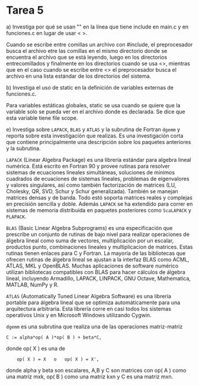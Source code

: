 # Tarea 5
a) Investiga por qué se usan "" en la línea que tiene include en main.c y en funciones.c en lugar de usar < >.

Cuando se escribe entre comillas un archivo con #include, el preprocesador busca el archivo etre las comillas en el mismo directorio donde se encuentra el archivo que se está leyendo, luego en los directorios entrecomillados y finalmente en los directorios cuando se usa <>, mientras que en el caso cuando se escribe entre <> el preprocesador busca el archivo en una lista estándar de los directorios del sistema.

b) Investiga el uso de static en la definición de variables externas de funciones.c.

Para variables estáticas globales, static se usa cuando se quiere que la variable solo se pueda ver en el archivo donde es declarada. Se dice que esta variable tiene file scope.

e) Investiga sobre ```LAPACK```, ```BLAS``` y ```ATLAS``` y la subrutina de Fortran ```dgemm``` y reporta sobre esta investigación que realizas. Es una investigación corta que contiene principalmente una descripción sobre los paquetes anteriores y la subrutina.

```LAPACK``` (Linear Algebra Package) es una librería estándar para algebra lineal numérica. Está escrito en Fortran 90 y provee rutinas para resolver sistemas de ecuaciones lineales simultáneas, soluciones de mínimos cuadrados de ecuaciones de sistemas lineales, problemas de eigenvalores y valores singulares, así como también factorización de matrices (LU, Cholesky, QR, SVD, Schur y Schur generalizada). También se manejan matrices densas y de banda. Todo estó soporta matrices reales y complejas en precisión sencilla y doble. Además ```LAPACK``` se ha extendido para correr en sistemas de memoria distribuida en paquetes posteriores como ```ScaLAPACK``` y ```PLAPACK```.

```BLAS``` (Basic Linear Algebra Subprograms) es una especificación que prescribe un conjunto de rutinas de bajo nivel para realizar operaciones de álgebra lineal como suma de vectores, multiplicación por un escalar, productos punto, combinaciones lineales y multiplicacion de matrices. Estas rutinas tienen enlaces para C y Fortran. La mayoría de las bibliotecas que ofrecen rutinas de álgebra lineal se ajustan a la interfaz BLAS como ACML, ATLAS, MKL y OpenBLAS. Muchas aplicaciones de software numérico utilizan bibliotecas compatibles con BLAS para hacer cálculos de álgebra lineal, incluyendo Armadillo, LAPACK, LINPACK, GNU Octave, Mathematica, MATLAB, NumPy y R.

```ATLAS``` (Automatically Tuned Linear Algebra Software) es una librería portable para álgebra lineal que se optimiza automáticamente para una arquitectura arbitraria. Esta librería corre en casi todos los sistemas operativos Unix y en Microsoft Windows utilizando Cygwin.

```dgemm``` es una subrutina que realiza una de las operaciones matriz-matriz

```
C := alpha*op( A )*op( B ) + beta*C,
```

donde  op( X ) es una de

```
    op( X ) = X   o   op( X ) = X',
```

donde alpha y beta son escalares, A,B y C son matrices con op( A ) como una matriz mxk, op( B ) como una matriz kxn y C es una matriz mxn.


